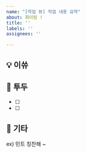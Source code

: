 ```yaml
---
name: "[작업 뷰] 작업 내용 요약"
about: 화이팅 !
title: ''
labels: ''
assignees: ''

---
```


## 💡 이쓔
<!--어떤 작업을 하는지 작성해주세요.-->

## 📝 투두
<!-- 상세한 작업으로 구분하여 나누어주세요. -->
- [ ] 
- [ ]

## 🎸 기타
<!--추가로 하고싶은 말을 작성해주세요.-->
ex) 민트 칭찬해 ~

